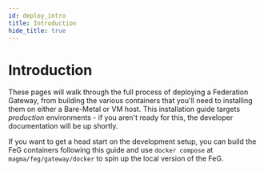 ```yaml
---
id: deploy_intro
title: Introduction
hide_title: true
---
```


# Introduction

These pages will walk through the full process of deploying a
Federation Gateway, from building the various containers that you'll need
to installing them on either a Bare-Metal or VM host. This installation guide
targets *production* environments - if you aren't ready for this, the developer
documentation will be up shortly.

If you want to get a head start on the development setup, you can build the
FeG containers following this guide and use `docker compose` at
`magma/feg/gateway/docker` to spin up the local version of the FeG.
